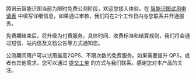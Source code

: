 腾讯云智能识图当前为限时免费公测阶段，欢迎您接入体验。在 [智能识图试用申请表](https://cloud.tencent.com/apply/p/y1q2mnf0vdl) 中填写详细信息，如果通过审核，我们将在2个工作日内与您联系并开通服务。

免费期结束后，将升级为付费服务，具体时间、收费标准和结算规则，我们将会通过短信、站内信及文档公告等方式通知您。

公测期间用户可以试用最高2QPS、不限次数的免费服务。如果需要提升 QPS，或者有其他需求，您可以通过 [提交工单](https://console.cloud.tencent.com/workorder/category) 的方式与我们联系。感谢您对本产品的关注。
